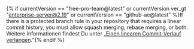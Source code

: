 {% if currentVersion == "free-pro-team@latest" or currentVersion ver_gt "enterprise-server@2.19" or currentVersion == "github-ae@latest" %}If there is a protected branch rule in your repository that requires a linear commit history, you must allow squash merging, rebase merging, or both. Weitere Informationen findest Du unter „[Einen linearen Commit-Verlauf verlangen](/github/administering-a-repository/requiring-a-linear-commit-history)."{% endif %}
